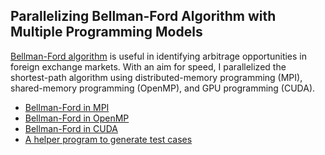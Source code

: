 ## Parallelizing Bellman-Ford Algorithm with Multiple Programming Models

[Bellman-Ford algorithm](https://en.wikipedia.org/wiki/Bellman%E2%80%93Ford_algorithm) is useful in identifying arbitrage opportunities in foreign exchange markets. With an aim for speed, I parallelized the shortest-path algorithm using distributed-memory programming (MPI), shared-memory programming (OpenMP), and GPU programming (CUDA).

- [Bellman-Ford in MPI](bf-mpi.cpp)
- [Bellman-Ford in OpenMP](bf-omp.cpp)
- [Bellman-Ford in CUDA](bf-cuda.cu)
- [A helper program to generate test cases](genmat.cpp)

